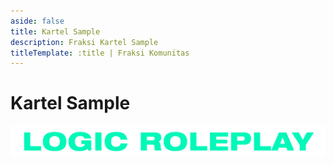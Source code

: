 ```yaml
---
aside: false
title: Kartel Sample
description: Fraksi Kartel Sample
titleTemplate: :title | Fraksi Komunitas
---
```


# Kartel Sample

![](/image/logo/logic-text.png)
